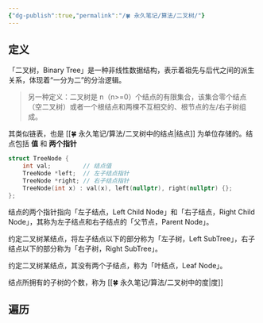 ```yaml
---
{"dg-publish":true,"permalink":"/🍀 永久笔记/算法/二叉树/"}
---
```



## 定义

「二叉树，Binary Tree」是一种非线性数据结构，表示着祖先与后代之间的派生关系，体现着“一分为二”的分治逻辑。

> 另一种定义：二叉树是 n（n>=0）个结点的有限集合，该集合零个结点（空二叉树）或者一个根结点和两棵不互相交的、根节点的左/右子树组成。

其类似链表，也是 [[🍀 永久笔记/算法/二叉树中的结点\|结点]] 为单位存储的。结点包括 **值** 和 **两个指针**

```cpp
struct TreeNode {
	int val;         // 结点值
	TreeNode *left;  // 左子结点指针
	TreeNode *right; // 右子结点指针
	TreeNode(int x) : val(x), left(nullptr), right(nullptr) {};
};
```

结点的两个指针指向「左子结点，Left Child Node」和「右子结点，Right Child Node」，其称为左子结点和右子结点的「父节点，Parent Node」。

约定二叉树某结点，将左子结点以下的部分称为「左子树，Left SubTree」，右子结点以下的部分称为「右子树，Right SubTree」。

约定二叉树某结点，其没有两个子结点，称为「叶结点，Leaf Node」。

结点所拥有的子树的个数，称为 [[🍀 永久笔记/算法/二叉树中的度\|度]]

## 遍历